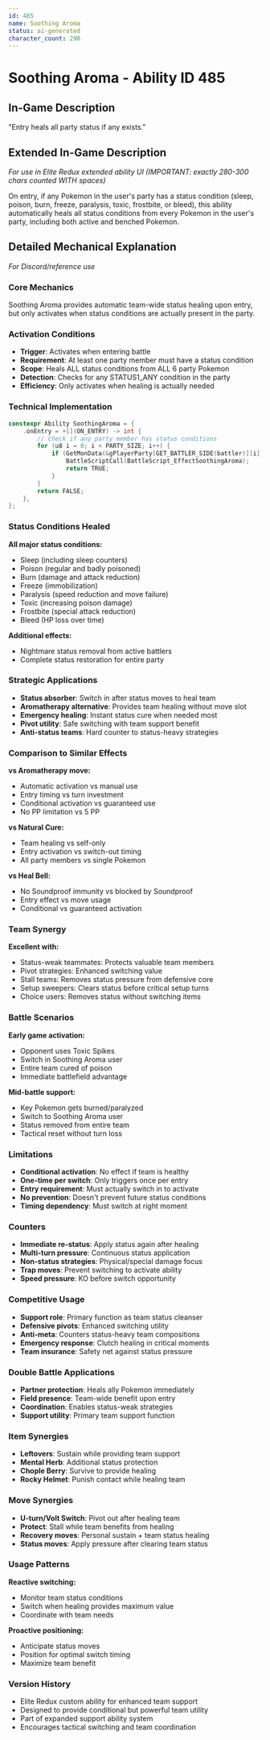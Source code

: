 ```yaml
---
id: 485
name: Soothing Aroma
status: ai-generated
character_count: 290
---
```


# Soothing Aroma - Ability ID 485

## In-Game Description
"Entry heals all party status if any exists."

## Extended In-Game Description
*For use in Elite Redux extended ability UI (IMPORTANT: exactly 280-300 chars counted WITH spaces)*

On entry, if any Pokemon in the user's party has a status condition (sleep, poison, burn, freeze, paralysis, toxic, frostbite, or bleed), this ability automatically heals all status conditions from every Pokemon in the user's party, including both active and benched Pokemon.

## Detailed Mechanical Explanation
*For Discord/reference use*

### Core Mechanics
Soothing Aroma provides automatic team-wide status healing upon entry, but only activates when status conditions are actually present in the party.

### Activation Conditions
- **Trigger**: Activates when entering battle
- **Requirement**: At least one party member must have a status condition
- **Scope**: Heals ALL status conditions from ALL 6 party Pokemon
- **Detection**: Checks for any STATUS1_ANY condition in the party
- **Efficiency**: Only activates when healing is actually needed

### Technical Implementation
```c
constexpr Ability SoothingAroma = {
    .onEntry = +[](ON_ENTRY) -> int {
        // Check if any party member has status conditions
        for (u8 i = 0; i < PARTY_SIZE; i++) {
            if (GetMonData(&gPlayerParty[GET_BATTLER_SIDE(battler)][i], MON_DATA_STATUS) & STATUS1_ANY) {
                BattleScriptCall(BattleScript_EffectSoothingAroma);
                return TRUE;
            }
        }
        return FALSE;
    },
};
```

### Status Conditions Healed
**All major status conditions:**
- Sleep (including sleep counters)
- Poison (regular and badly poisoned)
- Burn (damage and attack reduction)
- Freeze (immobilization)
- Paralysis (speed reduction and move failure)
- Toxic (increasing poison damage)
- Frostbite (special attack reduction)
- Bleed (HP loss over time)

**Additional effects:**
- Nightmare status removal from active battlers
- Complete status restoration for entire party

### Strategic Applications
- **Status absorber**: Switch in after status moves to heal team
- **Aromatherapy alternative**: Provides team healing without move slot
- **Emergency healing**: Instant status cure when needed most
- **Pivot utility**: Safe switching with team support benefit
- **Anti-status teams**: Hard counter to status-heavy strategies

### Comparison to Similar Effects
**vs Aromatherapy move:**
- Automatic activation vs manual use
- Entry timing vs turn investment
- Conditional activation vs guaranteed use
- No PP limitation vs 5 PP

**vs Natural Cure:**
- Team healing vs self-only
- Entry activation vs switch-out timing
- All party members vs single Pokemon

**vs Heal Bell:**
- No Soundproof immunity vs blocked by Soundproof
- Entry effect vs move usage
- Conditional vs guaranteed activation

### Team Synergy
**Excellent with:**
- Status-weak teammates: Protects valuable team members
- Pivot strategies: Enhanced switching value
- Stall teams: Removes status pressure from defensive core
- Setup sweepers: Clears status before critical setup turns
- Choice users: Removes status without switching items

### Battle Scenarios
**Early game activation:**
- Opponent uses Toxic Spikes
- Switch in Soothing Aroma user
- Entire team cured of poison
- Immediate battlefield advantage

**Mid-battle support:**
- Key Pokemon gets burned/paralyzed
- Switch to Soothing Aroma user
- Status removed from entire team
- Tactical reset without turn loss

### Limitations
- **Conditional activation**: No effect if team is healthy
- **One-time per switch**: Only triggers once per entry
- **Entry requirement**: Must actually switch in to activate
- **No prevention**: Doesn't prevent future status conditions
- **Timing dependency**: Must switch at right moment

### Counters
- **Immediate re-status**: Apply status again after healing
- **Multi-turn pressure**: Continuous status application
- **Non-status strategies**: Physical/special damage focus
- **Trap moves**: Prevent switching to activate ability
- **Speed pressure**: KO before switch opportunity

### Competitive Usage
- **Support role**: Primary function as team status cleanser
- **Defensive pivots**: Enhanced switching utility
- **Anti-meta**: Counters status-heavy team compositions
- **Emergency response**: Clutch healing in critical moments
- **Team insurance**: Safety net against status pressure

### Double Battle Applications
- **Partner protection**: Heals ally Pokemon immediately
- **Field presence**: Team-wide benefit upon entry
- **Coordination**: Enables status-weak strategies
- **Support utility**: Primary team support function

### Item Synergies
- **Leftovers**: Sustain while providing team support
- **Mental Herb**: Additional status protection
- **Chople Berry**: Survive to provide healing
- **Rocky Helmet**: Punish contact while healing team

### Move Synergies
- **U-turn/Volt Switch**: Pivot out after healing team
- **Protect**: Stall while team benefits from healing
- **Recovery moves**: Personal sustain + team status healing
- **Status moves**: Apply pressure after clearing team status

### Usage Patterns
**Reactive switching:**
- Monitor team status conditions
- Switch when healing provides maximum value
- Coordinate with team needs

**Proactive positioning:**
- Anticipate status moves
- Position for optimal switch timing
- Maximize team benefit

### Version History
- Elite Redux custom ability for enhanced team support
- Designed to provide conditional but powerful team utility
- Part of expanded support ability system
- Encourages tactical switching and team coordination